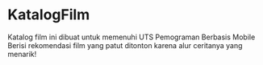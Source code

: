 # KatalogFilm
Katalog film ini dibuat untuk memenuhi UTS Pemograman Berbasis Mobile
Berisi rekomendasi film yang patut ditonton karena alur ceritanya yang menarik!
